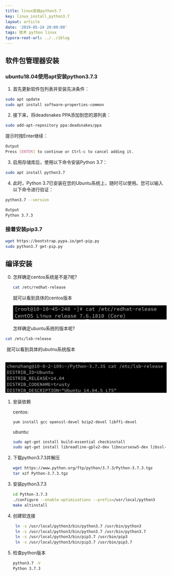 ```yaml
---
title: linux安装python3.7
key: linux_install_python3.7
layout: article
date: '2019-05-24 20:00:00'
tags: 技术 python linux
typora-root-url: ../../iblog
---
```


## 软件包管理器安装

### ubuntu18.04使用apt安装python3.7.3

1. 首先更新软件包列表并安装先决条件：
```bash
sudo apt update
sudo apt install software-properties-common
```
2. 接下来，将deadsnakes PPA添加到您的源列表：
```bash
sudo add-apt-repository ppa:deadsnakes/ppa
```
提示时按Enter继续：
```bash
Output
Press [ENTER] to continue or Ctrl-c to cancel adding it.
```
3. 启用存储库后，使用以下命令安装Python 3.7：
```bash
sudo apt install python3.7
```
4. 此时，Python 3.7已安装在您的Ubuntu系统上，随时可以使用。您可以输入以下命令进行验证：
```bash
python3.7 --version
```
```bash
Output
Python 3.7.3
```
### 接着安装pip3.7
```bash
wget https://bootstrap.pypa.io/get-pip.py
sudo python3.7 get-pip.py
```

## 编译安装



0. 怎样确定centos系统是不是7呢?

   ```bash
   cat /etc/redhat-release 
   ```

   就可以看到具体的centos版本

   ![image-20190529175359294](/img/image-20190529175359294.png)

   怎样确定ubuntu系统的版本呢?

```bash
cat /etc/lsb-release
```

​	就可以看到具体的ubutnu系统版本

​    ![image-20190531165450552](/img/image-20190531165450552.png)

1. 安装依赖

   centos:

   ```bash
   yum install gcc openssl-devel bzip2-devel libffi-devel
   ```

   ubuntu:

   ```bash
   sudo apt-get install build-essential checkinstall
   sudo apt-get install libreadline-gplv2-dev libncursesw5-dev libssl-dev libsqlite3-dev tk-dev libgdbm-dev libc6-dev libbz2-dev libffi-dev zlib1g-dev
   ```

   

2. 下载python3.7.3并解压

   ```bash
   wget https://www.python.org/ftp/python/3.7.3/Python-3.7.3.tgz
   tar xzf Python-3.7.3.tgz
   ```

3. 安装python3.7.3

   ```bash
   cd Python-3.7.3
   ./configure --enable-optimizations --prefix=/usr/local/python3 
   make altinstall
   ```

4. 创建软连接

   ```bash
    ln -s /usr/local/python3/bin/python3.7 /usr/bin/python3
    ln -s /usr/local/python3/bin/python3.7 /usr/bin/python3.7
    ln -s /usr/local/python3/bin/pip3.7 /usr/bin/pip3
    ln -s /usr/local/python3/bin/pip3.7 /usr/bin/pip3.7
   ```

5. 检查python版本

   ````bash
   python3.7 -V
   Python 3.7.3
   ````

   
